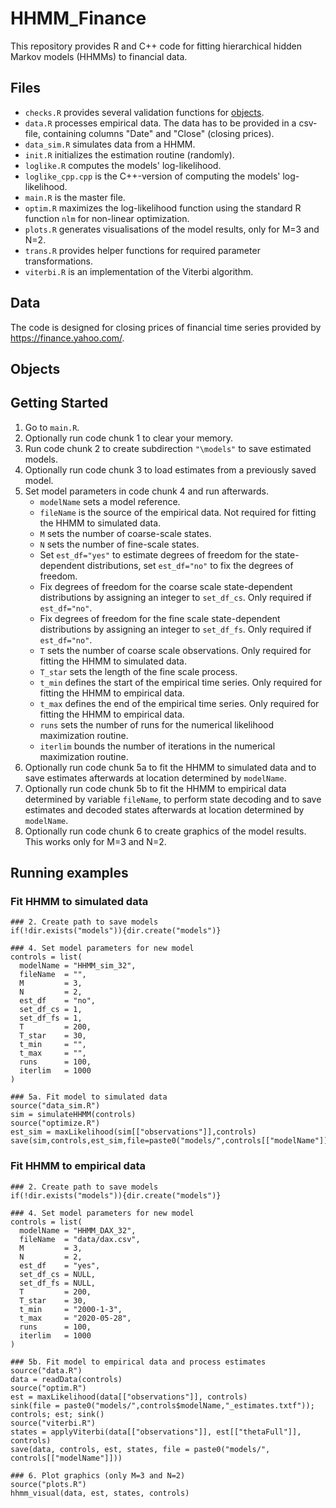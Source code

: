 # HHMM_Finance

This repository provides R and C++ code for fitting hierarchical hidden Markov models (HHMMs) to financial data. 

## Files

- `checks.R` provides several validation functions for [objects](#objects).
- `data.R` processes empirical data. The data has to be provided in a csv-file, containing columns "Date" and "Close" (closing prices).
- `data_sim.R` simulates data from a HHMM.
- `init.R` initializes the estimation routine (randomly).
- `loglike.R` computes the models' log-likelihood.
- `loglike_cpp.cpp` is the C++-version of computing the models' log-likelihood.
- `main.R` is the master file.
- `optim.R` maximizes the log-likelihood function using the standard R function `nlm` for non-linear optimization.
- `plots.R` generates visualisations of the model results, only for M=3 and N=2.
- `trans.R` provides helper functions for required parameter transformations.
- `viterbi.R` is an implementation of the Viterbi algorithm.

## Data
The code is designed for closing prices of financial time series provided by https://finance.yahoo.com/.

## Objects

## Getting Started

1. Go to `main.R`.
2. Optionally run code chunk 1 to clear your memory.
3. Run code chunk 2 to create subdirection `"\models"` to save estimated models.
4. Optionally run code chunk 3 to load estimates from a previously saved model.
5. Set model parameters in code chunk 4 and run afterwards.
    + `modelName` sets a model reference.
    + `fileName` is the source of the empirical data. Not required for fitting the HHMM to simulated data.
    + `M` sets the number of coarse-scale states.
    + `N` sets the number of fine-scale states.
    + Set `est_df="yes"` to estimate degrees of freedom for the state-dependent distributions, set `est_df="no"` to fix the degrees of freedom.
    + Fix degrees of freedom for the coarse scale state-dependent distributions by assigning an integer to `set_df_cs`. Only required if `est_df="no"`.
    + Fix degrees of freedom for the fine scale state-dependent distributions by assigning an integer to `set_df_fs`. Only required if `est_df="no"`.
    + `T` sets the number of coarse scale observations. Only required for fitting the HHMM to simulated data. 
    + `T_star` sets the length of the fine scale process.
    + `t_min` defines the start of the empirical time series. Only required for fitting the HHMM to empirical data.
    + `t_max` defines the end of the empirical time series. Only required for fitting the HHMM to empirical data.
    + `runs` sets the number of runs for the numerical likelihood maximization routine.
    + `iterlim` bounds the number of iterations in the numerical maximization routine.
6. Optionally run code chunk 5a to fit the HHMM to simulated data and to save estimates afterwards at location determined by `modelName`.
7. Optionally run code chunk 5b to fit the HHMM to empirical data determined by variable `fileName`, to perform state decoding and to save estimates and decoded states afterwards at location determined by `modelName`.
8. Optionally run code chunk 6 to create graphics of the model results. This works only for M=3 and N=2.

## Running examples

### Fit HHMM to simulated data
```
### 2. Create path to save models
if(!dir.exists("models")){dir.create("models")}

### 4. Set model parameters for new model
controls = list(
  modelName = "HHMM_sim_32",
  fileName  = "", 
  M         = 3,
  N         = 2,
  est_df    = "no",
  set_df_cs = 1, 
  set_df_fs = 1,       
  T         = 200,                     
  T_star    = 30,
  t_min     = "", 
  t_max     = "",     
  runs      = 100,
  iterlim   = 1000
)

### 5a. Fit model to simulated data
source("data_sim.R")
sim = simulateHHMM(controls)
source("optimize.R") 
est_sim = maxLikelihood(sim[["observations"]],controls)
save(sim,controls,est_sim,file=paste0("models/",controls[["modelName"]]))
```

### Fit HHMM to empirical data
```
### 2. Create path to save models
if(!dir.exists("models")){dir.create("models")}

### 4. Set model parameters for new model
controls = list(
  modelName = "HHMM_DAX_32",
  fileName  = "data/dax.csv", 
  M         = 3,
  N         = 2,
  est_df    = "yes",
  set_df_cs = NULL, 
  set_df_fs = NULL,       
  T         = 200,                     
  T_star    = 30,
  t_min     = "2000-1-3", 
  t_max     = "2020-05-28",     
  runs      = 100,
  iterlim   = 1000
)

### 5b. Fit model to empirical data and process estimates
source("data.R")
data = readData(controls)
source("optim.R") 
est = maxLikelihood(data[["observations"]], controls)
sink(file = paste0("models/",controls$modelName,"_estimates.txtf")); controls; est; sink()
source("viterbi.R")
states = applyViterbi(data[["observations"]], est[["thetaFull"]], controls)
save(data, controls, est, states, file = paste0("models/", controls[["modelName"]]))

### 6. Plot graphics (only M=3 and N=2)
source("plots.R")
hhmm_visual(data, est, states, controls)
```
